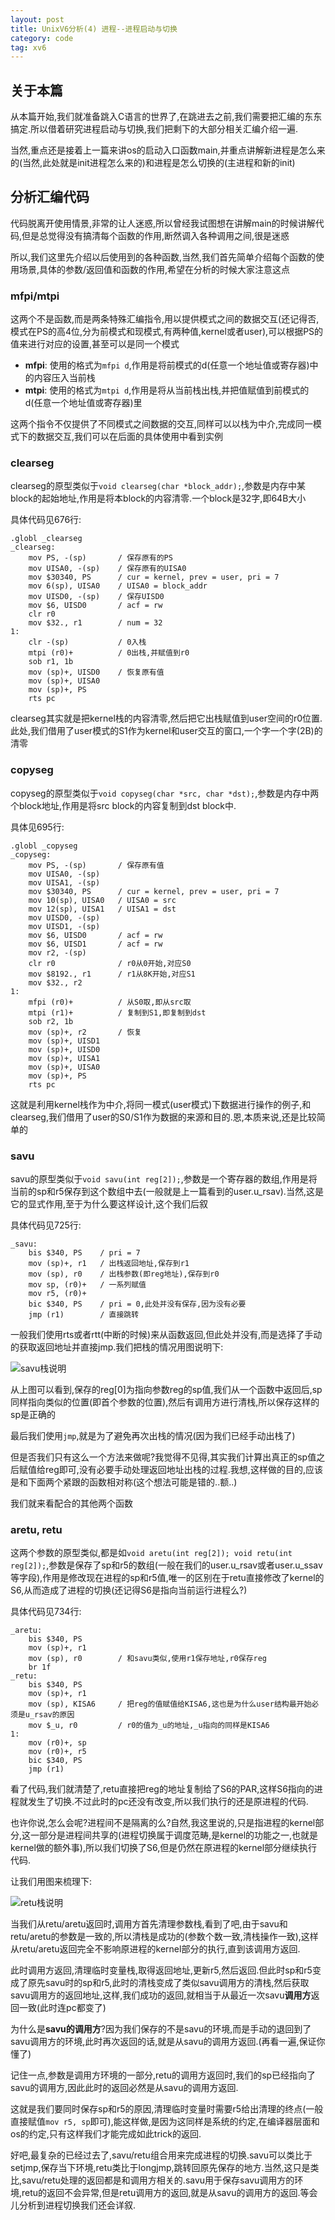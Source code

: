 ```yaml
---
layout: post
title: UnixV6分析(4) 进程--进程启动与切换
category: code
tag: xv6
---
```


## 关于本篇

从本篇开始,我们就准备跳入C语言的世界了,在跳进去之前,我们需要把汇编的东东搞定.所以借着研究进程启动与切换,我们把剩下的大部分相关汇编介绍一遍.

当然,重点还是接着上一篇来讲os的启动入口函数main,并重点讲解新进程是怎么来的(当然,此处就是init进程怎么来的)和进程是怎么切换的(主进程和新的init)

## 分析汇编代码

代码脱离开使用情景,非常的让人迷惑,所以曾经我试图想在讲解main的时候讲解代码,但是总觉得没有搞清每个函数的作用,断然调入各种调用之间,很是迷惑

所以,我们这里先介绍以后使用到的各种函数,当然,我们首先简单介绍每个函数的使用场景,具体的参数/返回值和函数的作用,希望在分析的时候大家注意这点

### mfpi/mtpi

这两个不是函数,而是两条特殊汇编指令,用以提供模式之间的数据交互(还记得否,模式在PS的高4位,分为前模式和现模式,有两种值,kernel或者user),可以根据PS的值来进行对应的设置,甚至可以是同一个模式

* **mfpi**: 使用的格式为`mfpi d`,作用是将前模式的d(任意一个地址值或寄存器)中的内容压入当前栈
* **mtpi**: 使用的格式为`mtpi d`,作用是将从当前栈出栈,并把值赋值到前模式的d(任意一个地址值或寄存器)里

这两个指令不仅提供了不同模式之间数据的交互,同样可以以栈为中介,完成同一模式下的数据交互,我们可以在后面的具体使用中看到实例

### clearseg

clearseg的原型类似于`void clearseg(char *block_addr);`,参数是内存中某block的起始地址,作用是将本block的内容清零.一个block是32字,即64B大小

具体代码见676行:

    .globl _clearseg
    _clearseg:
        mov PS, -(sp)       / 保存原有的PS
        mov UISA0, -(sp)    / 保存原有的UISA0
        mov $30340, PS      / cur = kernel, prev = user, pri = 7
        mov 6(sp), UISA0    / UISA0 = block_addr
        mov UISD0, -(sp)    / 保存UISD0
        mov $6, UISD0       / acf = rw
        clr r0
        mov $32., r1        / num = 32
    1:
        clr -(sp)           / 0入栈
        mtpi (r0)+          / 0出栈,并赋值到r0
        sob r1, 1b
        mov (sp)+, UISD0    / 恢复原有值
        mov (sp)+, UISA0
        mov (sp)+, PS
        rts pc

clearseg其实就是把kernel栈的内容清零,然后把它出栈赋值到user空间的r0位置.此处,我们借用了user模式的S1作为kernel和user交互的窗口,一个字一个字(2B)的清零

### copyseg

copyseg的原型类似于`void copyseg(char *src, char *dst);`,参数是内存中两个block地址,作用是将src block的内容复制到dst block中.

具体见695行:

    .globl _copyseg
    _copyseg:
        mov PS, -(sp)       / 保存原有值
        mov UISA0, -(sp)
        mov UISA1, -(sp)
        mov $30340, PS      / cur = kernel, prev = user, pri = 7
        mov 10(sp), UISA0   / UISA0 = src
        mov 12(sp), UISA1   / UISA1 = dst
        mov UISD0, -(sp)
        mov UISD1, -(sp)
        mov $6, UISD0       / acf = rw
        mov $6, UISD1       / acf = rw
        mov r2, -(sp)
        clr r0              / r0从0开始,对应S0
        mov $8192., r1      / r1从8K开始,对应S1
        mov $32., r2
    1:
        mfpi (r0)+          / 从S0取,即从src取
        mtpi (r1)+          / 复制到S1,即复制到dst
        sob r2, 1b
        mov (sp)+, r2       / 恢复
        mov (sp)+, UISD1
        mov (sp)+, UISD0
        mov (sp)+, UISA1
        mov (sp)+, UISA0
        mov (sp)+, PS
        rts pc

这就是利用kernel栈作为中介,将同一模式(user模式)下数据进行操作的例子,和clearseg,我们借用了user的S0/S1作为数据的来源和目的.恩,本质来说,还是比较简单的

### savu

savu的原型类似于`void savu(int reg[2]);`,参数是一个寄存器的数组,作用是将当前的sp和r5保存到这个数组中去(一般就是上一篇看到的user.u_rsav).当然,这是它的显式作用,至于为什么要这样设计,这个我们后叙

具体代码见725行:

    _savu:
        bis $340, PS    / pri = 7
        mov (sp)+, r1   / 出栈返回地址,保存到r1
        mov (sp), r0    / 出栈参数(即reg地址),保存到r0
        mov sp, (r0)+   / 一系列赋值
        mov r5, (r0)+
        bic $340, PS    / pri = 0,此处并没有保存,因为没有必要
        jmp (r1)        / 直接跳转

一般我们使用rts或者rtt(中断的时候)来从函数返回,但此处并没有,而是选择了手动的获取返回地址并直接jmp.我们把栈的情况用图说明下:

![savu栈说明][savu]

从上图可以看到,保存的reg[0]为指向参数reg的sp值,我们从一个函数中返回后,sp同样指向类似的位置(即首个参数的位置),然后有调用方进行清栈,所以保存这样的sp是正确的

最后我们使用`jmp`,就是为了避免再次出栈的情况(因为我们已经手动出栈了)

但是否我们只有这么一个方法来做呢?我觉得不见得,其实我们计算出真正的sp值之后赋值给reg即可,没有必要手动处理返回地址出栈的过程.我想,这样做的目的,应该是和下面两个紧跟的函数相对称(这个想法可能是错的..额..)

我们就来看配合的其他两个函数

### aretu, retu

这两个参数的原型类似,都是如`void aretu(int reg[2]); void retu(int reg[2]);`,参数是保存了sp和r5的数组(一般在我们的user.u_rsav或者user.u_ssav等字段),作用是修改现在进程的sp和r5值,唯一的区别在于retu直接修改了kernel的S6,从而造成了进程的切换(还记得S6是指向当前运行进程么?)

具体代码见734行:

    _aretu:
        bis $340, PS
        mov (sp)+, r1
        mov (sp), r0        / 和savu类似,使用r1保存地址,r0保存reg
        br 1f
    _retu:
        bis $340, PS
        mov (sp)+, r1
        mov (sp), KISA6     / 把reg的值赋值给KISA6,这也是为什么user结构最开始必须是u_rsav的原因
        mov $_u, r0         / r0的值为_u的地址,_u指向的同样是KISA6
    1:
        mov (r0)+, sp
        mov (r0)+, r5
        bic $340, PS
        jmp (r1)

看了代码,我们就清楚了,retu直接把reg的地址复制给了S6的PAR,这样S6指向的进程就发生了切换.不过此时的pc还没有改变,所以我们执行的还是原进程的代码.

也许你说,怎么会呢?进程间不是隔离的么?自然,我这里说的,只是指进程的kernel部分,这一部分是进程间共享的(进程切换属于调度范畴,是kernel的功能之一,也就是kernel做的额外事),所以我们切换了S6,但是仍然在原进程的kernel部分继续执行代码.

让我们用图来梳理下:

![retu栈说明][retu]

当我们从retu/aretu返回时,调用方首先清理参数栈,看到了吧,由于savu和retu/aretu的参数是一致的,所以清栈是成功的(参数个数一致,清栈操作一致),这样从retu/aretu返回完全不影响原进程的kernel部分的执行,直到该调用方返回.

此时调用方返回,清理临时变量栈,取得返回地址,更新r5,然后返回.但此时sp和r5变成了原先savu时的sp和r5,此时的清栈变成了类似savu调用方的清栈,然后获取savu调用方的返回地址,这样,我们成功的返回,就相当于从最近一次savu**调用方**返回一致(此时连pc都变了)

为什么是**savu的调用方**?因为我们保存的不是savu的环境,而是手动的退回到了savu调用方的环境,此时再次返回的话,就是从savu的调用方返回.(再看一遍,保证你懂了)

记住一点,参数是调用方环境的一部分,retu的调用方返回时,我们的sp已经指向了savu的调用方,因此此时的返回必然是从savu的调用方返回.

这就是我们要同时保存sp和r5的原因,清理临时变量时需要r5给出清理的终点(一般直接赋值`mov r5, sp`即可),能这样做,是因为这同样是系统的约定,在编译器层面和os的约定,只有这样我们才能完成如此trick的返回.

好吧,最复杂的已经过去了,savu/retu组合用来完成进程的切换.savu可以类比于setjmp,保存当下环境,retu类比于longjmp,跳转回原先保存的地方.当然,这只是类比,savu/retu处理的返回都是和调用方相关的.savu用于保存savu调用方的环境,retu的返回不会异常,但是retu调用方的返回,就是从savu的调用方的返回.等会儿分析到进程切换我们还会详叙.














[savu]: /image/savu.png "savu栈说明"
[retu]: /image/retu.png "retu栈说明"
